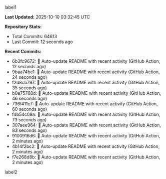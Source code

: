 
label1 
<!-- ACTIVITY_START -->
**Last Updated:** 2025-10-10 03:32:45 UTC

**Repository Stats:**
- Total Commits: 64613
- Last Commit: 12 seconds ago

**Recent Commits:**
- 6b3fc9672: 🤖 Auto-update README with recent activity (GitHub Action, 12 seconds ago)
- 9baa74be1: 🤖 Auto-update README with recent activity (GitHub Action, 24 seconds ago)
- f2d8cb797: 🤖 Auto-update README with recent activity (GitHub Action, 35 seconds ago)
- b0e75768d: 🤖 Auto-update README with recent activity (GitHub Action, 46 seconds ago)
- 736f411c7: 🤖 Auto-update README with recent activity (GitHub Action, 60 seconds ago)
- f4b54c09a: 🤖 Auto-update README with recent activity (GitHub Action, 73 seconds ago)
- 307aee964: 🤖 Auto-update README with recent activity (GitHub Action, 83 seconds ago)
- 9100916d6: 🤖 Auto-update README with recent activity (GitHub Action, 2 minutes ago)
- 4b14f2bc2: 🤖 Auto-update README with recent activity (GitHub Action, 2 minutes ago)
- f7e268d8b: 🤖 Auto-update README with recent activity (GitHub Action, 2 minutes ago)
<!-- ACTIVITY_END -->

label2
